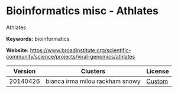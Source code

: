 # Bioinformatics misc - Athlates

Athlates

**Keywords:** bioinformatics

**Website:** <https://www.broadinstitute.org/scientific-community/science/projects/viral-genomics/athlates>

| Version | Clusters | License |
| ------- | -------- | ------- |
| 20140426 | bianca irma milou rackham snowy | [Custom](https://www.broadinstitute.org/scientific-community/science/projects/viral-genomics/athlates-academic-software-license) |
